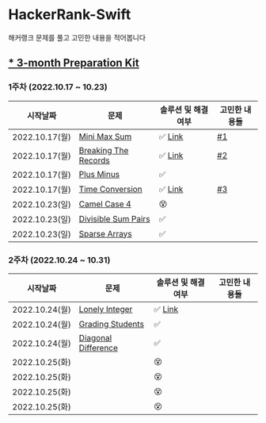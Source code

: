 # HackerRank-Swift
해커랭크 문제를 풀고 고민한 내용을 적어봅니다 

## [* 3-month Preparation Kit](https://www.hackerrank.com/interview/preparation-kits/three-month-preparation-kit/)

### 1주차 (2022.10.17 ~ 10.23)
| 시작날짜 | 문제 | 솔루션 및 해결여부| 고민한 내용들| 
|--|--|--|--| 
| 2022.10.17(월) | [Mini Max Sum](https://www.hackerrank.com/challenges/three-month-preparation-kit-mini-max-sum/problem?isFullScreen=true&h_l=interview&playlist_slugs%5B%5D=preparation-kits&playlist_slugs%5B%5D=three-month-preparation-kit&playlist_slugs%5B%5D=three-month-week-one) | ✅ [Link](https://github.com/heydoy/HackerRank-Swift/blob/main/Solutions/Mini-Max-Sum.swift) | [#1](https://github.com/heydoy/HackerRank-Swift/issues/1)
| 2022.10.17(월) | [Breaking The Records](https://www.hackerrank.com/challenges/three-month-preparation-kit-breaking-best-and-worst-records/problem?isFullScreen=true&h_l=interview&playlist_slugs%5B%5D=preparation-kits&playlist_slugs%5B%5D=three-month-preparation-kit&playlist_slugs%5B%5D=three-month-week-one) | ✅ [Link](https://github.com/heydoy/HackerRank-Swift/blob/main/Solutions/Breaking-The-Records.swift) | [#2](https://github.com/heydoy/HackerRank-Swift/issues/2)
| 2022.10.17(월) | [Plus Minus](https://www.hackerrank.com/challenges/three-month-preparation-kit-plus-minus/problem?isFullScreen=true&h_l=interview&playlist_slugs%5B%5D=preparation-kits&playlist_slugs%5B%5D=three-month-preparation-kit&playlist_slugs%5B%5D=three-month-week-one) | ✅[]() | []()
| 2022.10.17(월) | [Time Conversion](https://www.hackerrank.com/challenges/three-month-preparation-kit-time-conversion/problem?isFullScreen=true&h_l=interview&playlist_slugs%5B%5D=preparation-kits&playlist_slugs%5B%5D=three-month-preparation-kit&playlist_slugs%5B%5D=three-month-week-one) | ✅ [Link](https://github.com/heydoy/HackerRank-Swift/blob/main/Solutions/Time-Conversion) | [#3](https://github.com/heydoy/HackerRank-Swift/issues/3)
| 2022.10.23(일) | [Camel Case 4](https://www.hackerrank.com/challenges/three-month-preparation-kit-camel-case/problem?isFullScreen=true&h_l=interview&playlist_slugs%5B%5D=preparation-kits&playlist_slugs%5B%5D=three-month-preparation-kit&playlist_slugs%5B%5D=three-month-week-one) | 😵 []() | []()
| 2022.10.23(일) | [Divisible Sum Pairs](https://www.hackerrank.com/challenges/three-month-preparation-kit-divisible-sum-pairs/problem?isFullScreen=true&h_l=interview&playlist_slugs%5B%5D=preparation-kits&playlist_slugs%5B%5D=three-month-preparation-kit&playlist_slugs%5B%5D=three-month-week-one) | ✅ []() | []()
| 2022.10.23(일) | [Sparse Arrays](https://www.hackerrank.com/challenges/three-month-preparation-kit-sparse-arrays/problem?isFullScreen=true&h_l=interview&playlist_slugs%5B%5D=preparation-kits&playlist_slugs%5B%5D=three-month-preparation-kit&playlist_slugs%5B%5D=three-month-week-one) | ✅ []() | []()


### 2주차 (2022.10.24 ~ 10.31)
| 시작날짜 | 문제 | 솔루션 및 해결여부| 고민한 내용들| 
|--|--|--|--| 
| 2022.10.24(월) | [Lonely Integer](https://www.hackerrank.com/challenges/three-month-preparation-kit-lonely-integer/problem)| ✅ [Link](https://github.com/heydoy/HackerRank-Swift/blob/main/Solutions/Lonely-Integer.swift) | []()
| 2022.10.24(월) | [Grading Students](https://www.hackerrank.com/challenges/three-month-preparation-kit-grading/problem)| ✅ []() | []()
| 2022.10.24(월) | [Diagonal Difference](https://www.hackerrank.com/challenges/three-month-preparation-kit-diagonal-difference/problem)| ✅ []() | []()
| 2022.10.25(화) | []()| 😵 []() | []()
| 2022.10.25(화) | []()| 😵 []() | []()
| 2022.10.25(화) | []()| 😵 []() | []()
| 2022.10.25(화) | []()| 😵 []() | []()

